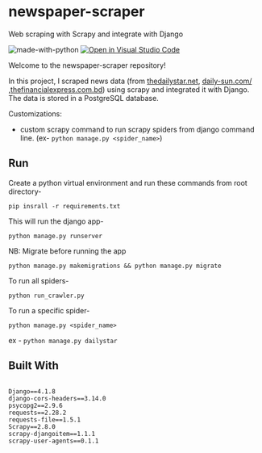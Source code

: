 # newspaper-scraper

Web scraping with Scrapy and integrate with Django


</hr>

![made-with-python](https://img.shields.io/badge/Made%20with-Python-1f425f.svg)
[![Open in Visual Studio Code](https://img.shields.io/static/v1?logo=visualstudiocode&label=&message=Open%20in%20Visual%20Studio%20Code&labelColor=2c2c32&color=007acc&logoColor=007acc)](https://github.dev/Nayemjaman/newspaper-scraper)

</hr>

Welcome to the newspaper-scraper repository!

In this project, I scraped news data (from [thedailystar.net](https://www.thedailystar.net/), [daily-sun.com/](https://www.daily-sun.com/) ,[thefinancialexpress.com.bd](https://thefinancialexpress.com.bd/)) using scrapy and integrated it with Django. The data is stored in a PostgreSQL database.

Customizations:
- custom scrapy command to run scrapy spiders from django command line. (ex- `python manage.py <spider_name>`)



## Run   

Create a python virtual environment and run these commands from root directory-
```
pip insrall -r requirements.txt
```

This will run the django app-
```
python manage.py runserver
```

NB: Migrate before running the app
```
python manage.py makemigrations && python manage.py migrate
```

To run all spiders-

```
python run_crawler.py
```

To run a specific spider-
```
python manage.py <spider_name>
```
ex - `python manage.py dailystar`



## Built With
```

Django==4.1.8
django-cors-headers==3.14.0
psycopg2==2.9.6
requests==2.28.2
requests-file==1.5.1
Scrapy==2.8.0
scrapy-djangoitem==1.1.1
scrapy-user-agents==0.1.1

```
